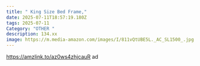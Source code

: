 ```yaml
---
title: " King Size Bed Frame,"
date: 2025-07-11T18:57:19.180Z
tags: 2025-07-11
Category: "OTHER "
description: 134.xx
image: https://m.media-amazon.com/images/I/811vQtUBE5L._AC_SL1500_.jpg
---
```

https://amzlink.to/az0ws4zhjcauR ad